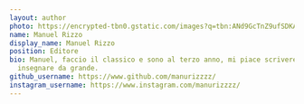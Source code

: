 ```yaml
---
layout: author
photo: https://encrypted-tbn0.gstatic.com/images?q=tbn:ANd9GcTnZ9ufSDKAQFF4QtZXL8iFmF6oCDnDajZzEA&s
name: Manuel Rizzo
display_name: Manuel Rizzo
position: Editore
bio: Manuel, faccio il classico e sono al terzo anno, mi piace scrivere e vorrei
  insegnare da grande.
github_username: https://www.github.com/manurizzzz/
instagram_username: https://www.instagram.com/manurizzzz/
---
```

